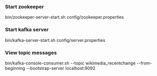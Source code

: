 ### Start zookeeper
bin/zookeeper-server-start.sh config/zookeeper.properties

### Start kafka server
bin/kafka-server-start.sh config/server.properties

### View topic messages
bin/kafka-console-consumer.sh --topic wikimedia_recentchange --from-beginning --bootstrap-server localhost:9092